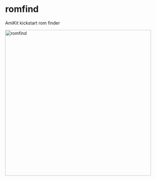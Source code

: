 # romfind
AmiKit kickstart rom finder

<img width="469" alt="romfind" src="https://user-images.githubusercontent.com/49162693/146689281-acdb92fc-8356-4133-9696-1a23109cd8dd.png">
